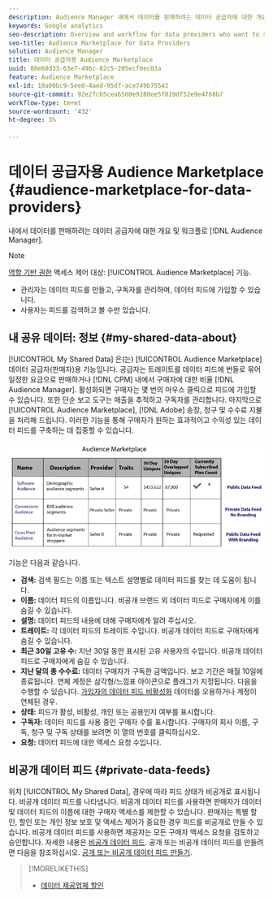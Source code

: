 ```yaml
---
description: Audience Manager 내에서 데이터를 판매하려는 데이터 공급자에 대한 개요 및 워크플로우입니다.
keywords: Google analytics
seo-description: Overview and workflow for data providers who want to sell data from within Audience Manager.
seo-title: Audience Marketplace for Data Providers
solution: Audience Manager
title: 데이터 공급자용 Audience Marketplace
uuid: 80e60d33-63e7-496c-82c5-205ecf0ec03a
feature: Audience Marketplace
exl-id: 10a00bc9-5ee0-4aed-95d7-ace749b75542
source-git-commit: 92e2fcb5cea6560e9288ee5f819df52e9e4768b7
workflow-type: tm+mt
source-wordcount: '432'
ht-degree: 3%

---
```


# 데이터 공급자용 Audience Marketplace {#audience-marketplace-for-data-providers}

내에서 데이터를 판매하려는 데이터 공급자에 대한 개요 및 워크플로 [!DNL Audience Manager].

<!-- c_marketplace_provider.xml -->

>[!NOTE]
>
>[역할 기반 권한](../../../reporting/reports-dashboard.md) 액세스 제어 대상: [!UICONTROL Audience Marketplace] 기능.
>
>* 관리자는 데이터 피드를 만들고, 구독자를 관리하며, 데이터 피드에 가입할 수 있습니다.
>* 사용자는 피드를 검색하고 볼 수만 있습니다.


## 내 공유 데이터: 정보 {#my-shared-data-about}

[!UICONTROL My Shared Data] 은(는) [!UICONTROL Audience Marketplace] 데이터 공급자(판매자)용 기능입니다. 공급자는 트레이트를 데이터 피드에 번들로 묶어 일정한 요금으로 판매하거나 [!DNL CPM] 내에서 구매자에 대한 비율 [!DNL Audience Manager]. 활성화되면 구매자는 몇 번의 마우스 클릭으로 피드에 가입할 수 있습니다. 또한 단순 보고 도구는 매출을 추적하고 구독자를 관리합니다. 마지막으로 [!UICONTROL Audience Marketplace], [!DNL Adobe] 송장, 청구 및 수수료 지불을 처리해 드립니다. 이러한 기능을 통해 구매자가 원하는 효과적이고 수익성 있는 데이터 피드를 구축하는 데 집중할 수 있습니다.

![](assets/seller_marketplace.png)

<!-- c_myshared_data.xml -->

기능은 다음과 같습니다.

* **검색:** 검색 필드는 이름 또는 텍스트 설명별로 데이터 피드를 찾는 데 도움이 됩니다.
* **이름:** 데이터 피드의 이름입니다. 비공개 브랜드 외 데이터 피드로 구매자에게 이를 숨길 수 있습니다.
* **설명:** 데이터 피드의 내용에 대해 구매자에게 알려 주십시오.
* **트레이트:** 각 데이터 피드의 트레이트 수입니다. 비공개 데이터 피드로 구매자에게 숨길 수 있습니다.
* **최근 30일 고유 수:** 지난 30일 동안 표시된 고유 사용자의 수입니다. 비공개 데이터 피드로 구매자에게 숨길 수 있습니다.
* **지난 달의 총 수수료:** 데이터 구매자가 구독한 금액입니다. 보고 기간은 매월 10일에 종료됩니다. 연체 계정은 삼각형/느낌표 아이콘으로 플래그가 지정됩니다. 다음을 수행할 수 있습니다. [가입자의 데이터 피드 비활성화](../../../features/audience-marketplace/marketplace-data-providers/marketplace-create-manage-feeds.md#deactivate-data-feed) 데이터를 오용하거나 계정이 연체된 경우.
* **상태:**  피드가 활성, 비활성, 개인 또는 공용인지 여부를 표시합니다.
* **구독자:** 데이터 피드를 사용 중인 구매자 수를 표시합니다. 구매자의 회사 이름, 구독, 청구 및 구독 상태를 보려면 이 열의 번호를 클릭하십시오.
* **요청:** 데이터 피드에 대한 액세스 요청 수입니다.

## 비공개 데이터 피드 {#private-data-feeds}

위치 [!UICONTROL My Shared Data], 경우에 따라 피드 상태가 비공개로 표시됩니다. 비공개 데이터 피드를 나타냅니다. 비공개 데이터 피드를 사용하면 판매자가 데이터 및 데이터 피드의 이름에 대한 구매자 액세스를 제한할 수 있습니다. 판매자는 특별 할인, 할인 또는 개인 정보 보호 및 액세스 제어가 중요한 경우 피드를 비공개로 만들 수 있습니다. 비공개 데이터 피드를 사용하면 제공자는 모든 구매자 액세스 요청을 검토하고 승인합니다. 자세한 내용은 [비공개 데이터 피드](../../../features/audience-marketplace/marketplace-private-feeds.md). 공개 또는 비공개 데이터 피드를 만들려면 다음을 참조하십시오. [공개 또는 비공개 데이터 피드 만들기](../../../features/audience-marketplace/marketplace-data-providers/marketplace-create-manage-feeds.md#create-public-private-data-feed).

>[!MORELIKETHIS]
>
>* [데이터 제공업체 할인](../../../features/audience-marketplace/marketplace-data-providers/marketplace-create-manage-feeds.md#discounts)

